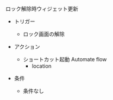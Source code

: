 ロック解除時ウィジェット更新

- トリガー
  - ロック画面の解除

- アクション
  - ショートカット起動 Automate flow
    - location
- 条件
  - 条件なし
